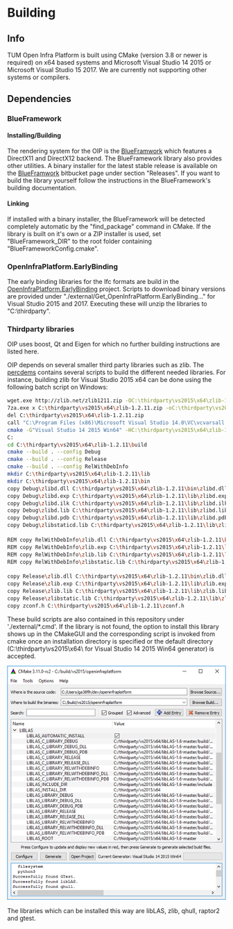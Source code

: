 # Building

## Info

TUM Open Infra Platform is built using CMake (version 3.8 or newer is required) on x64 based systems and Microsoft Visual Studio 14 2015 or Microsoft Visual Studio 15 2017. We are currently not supporting other systems or compilers.

## Dependencies

### BlueFramework

#### Installing/Building

The rendering system for the OIP is the [BlueFramwork](https://bitbucket.org/tumcms/blueframework/overview) which features a DirectX11 and DirectX12 backend. The BlueFramework library also provides other utilities. A binary installer for the latest stable release is available on the [BlueFramwork](https://bitbucket.org/tumcms/blueframework/overview) bitbucket page under section "Releases". If you want to build the library yourself follow the instructions in the BlueFramework's building documentation.

#### Linking

If installed with a binary installer, the BlueFramework will be detected completely automatic by the "find_package" command in CMake. If the library is built on it's own or a ZIP installer is used, set "BlueFramework_DIR" to the root folder containing "BlueFrameworkConfig.cmake".

### OpenInfraPlatform.EarlyBinding

The early binding libraries for the Ifc formats are build in the [OpenInfraPlatform.EarlyBinding](https://bitbucket.org/hechth/openinfraplatform.earlybinding/overview) project. Scripts to download binary versions are provided under "./external/Get_OpenInfraPlatform.EarlyBinding..." for Visual Studio 2015 and 2017. Executing these will unzip the libraries to "C:\thirdparty".

### Thirdparty libraries

OIP uses boost, Qt and Eigen for which no further building instructions are listed here.

OIP depends on several smaller third party libraries such as zlib. The [percdems](http://bitbucket.org/Vertexwahn/percdems/src) contains several scripts to build the different needed libraries. For instance, building zlib for Visual Studio 2015 x64 can be done using the following batch script on Windows:

```bash
wget.exe http://zlib.net/zlib1211.zip -OC:\thirdparty\vs2015\x64\zlib-1.2.11.zip
7za.exe x C:\thirdparty\vs2015\x64\zlib-1.2.11.zip -oC:\thirdparty\vs2015\x64
del C:\thirdparty\vs2015\x64\zlib-1.2.11.zip
call "C:\Program Files (x86)\Microsoft Visual Studio 14.0\VC\vcvarsall.bat" amd64
cmake -G"Visual Studio 14 2015 Win64" -HC:\thirdparty\vs2015\x64\zlib-1.2.11 -BC:\thirdparty\vs2015\x64\zlib-1.2.11\build
C:
cd C:\thirdparty\vs2015\x64\zlib-1.2.11\build
cmake --build . --config Debug
cmake --build . --config Release
cmake --build . --config RelWithDebInfo
mkdir C:\thirdparty\vs2015\x64\zlib-1.2.11\lib
mkdir C:\thirdparty\vs2015\x64\zlib-1.2.11\bin
copy Debug\zlibd.dll C:\thirdparty\vs2015\x64\zlib-1.2.11\bin\zlibd.dll
copy Debug\zlibd.exp C:\thirdparty\vs2015\x64\zlib-1.2.11\lib\zlibd.exp
copy Debug\zlibd.ilk C:\thirdparty\vs2015\x64\zlib-1.2.11\lib\zlibd.ilk
copy Debug\zlibd.lib C:\thirdparty\vs2015\x64\zlib-1.2.11\lib\zlibd.lib
copy Debug\zlibd.pdb C:\thirdparty\vs2015\x64\zlib-1.2.11\lib\zlibd.pdb
copy Debug\zlibstaticd.lib C:\thirdparty\vs2015\x64\zlib-1.2.11\lib\zlibstaticd.lib

REM copy RelWithDebInfo\zlib.dll C:\thirdparty\vs2015\x64\zlib-1.2.11\bin\zlib.dll
REM copy RelWithDebInfo\zlib.exp C:\thirdparty\vs2015\x64\zlib-1.2.11\lib\zlib.exp
REM copy RelWithDebInfo\zlib.lib C:\thirdparty\vs2015\x64\zlib-1.2.11\lib\zlib.lib
REM copy RelWithDebInfo\zlibstatic.lib C:\thirdparty\vs2015\x64\zlib-1.2.11\lib\zlibstatic.lib

copy Release\zlib.dll C:\thirdparty\vs2015\x64\zlib-1.2.11\bin\zlib.dll
copy Release\zlib.exp C:\thirdparty\vs2015\x64\zlib-1.2.11\lib\zlib.exp
copy Release\zlib.lib C:\thirdparty\vs2015\x64\zlib-1.2.11\lib\zlib.lib
copy Release\zlibstatic.lib C:\thirdparty\vs2015\x64\zlib-1.2.11\lib\zlibstatic.lib
copy zconf.h C:\thirdparty\vs2015\x64\zlib-1.2.11\zconf.h
```

These build scripts are also contained in this repository under './external/*.cmd'. If the library is not found, the option to install this library shows up in the CMakeGUI and the corresponding script is invoked from cmake once an installation directory is specified or the default directory (C:\thirdparty\vs2015\x64\ for Visual Studio 14 2015 Win64 generator) is accepted.

![Automatic Install Scripts](docs/images/Automatic_Install_CMake.PNG)

The libraries which can be installed this way are libLAS, zlib, qhull, raptor2 and gtest.

